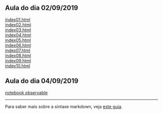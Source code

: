 ## Aula do dia 02/09/2019

[index01.html](basic/index01.html)<br>
[index02.html](basic/index02.html)<br>
[index03.html](basic/index03.html)<br>
[index04.html](basic/index04.html)<br>
[index05.html](basic/index05.html)<br>
[index06.html](basic/index06.html)<br>
[index07.html](basic/index07.html)<br>
[index08.html](basic/index08.html)<br>
[index09.html](basic/index09.html)<br>
[index10.html](basic/index10.html)<br>

## Aula do dia 04/09/2019

<a href="https://observablehq.com/@eversonm/introducao-ao-d3-com-observable">notebook observable</a><br>

---

Para saber mais sobre a sintaxe markdown, veja [este guia](https://guides.github.com/features/mastering-markdown/).
